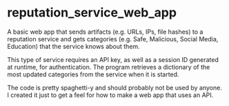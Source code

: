# reputation_service_web_app
A basic web app that sends artifacts (e.g. URLs, IPs, file hashes) to a reputation service and gets categories (e.g. Safe, Malicious, Social Media, Education) that the service knows about them.

This type of service requires an API key, as well as a session ID generated at runtime, for authentication. The program retrieves a dictionary of the most updated categories from the service when it is started.

The code is pretty spaghetti-y and should probably not be used by anyone. I created it just to get a feel for how to make a web app that uses an API.

